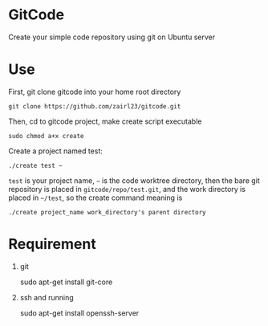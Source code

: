 GitCode
===================

Create your simple code repository using git on Ubuntu server

Use
===========

First, git clone gitcode into your home root directory

    git clone https://github.com/zairl23/gitcode.git

Then, cd to gitcode project, make create script executable
    
    sudo chmod a+x create

Create a project named test:

    ./create test ~

`test` is your project name, `~` is the code worktree directory, then the bare git repository is placed in `gitcode/repo/test.git`, and the work directory is placed in `~/test`, so the create command meaning is

    ./create project_name work_directory's parent directory

Requirement
============

1. git

    sudo apt-get install git-core

1. ssh and running

    sudo apt-get install openssh-server


